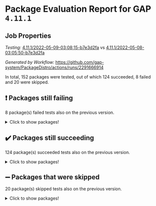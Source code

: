 # Package Evaluation Report for GAP `4.11.1`

## Job Properties

*Testing:* [4.11.1/2022-05-09-03:08:15-b7e3d2fa](https://github.com/gap-system/PackageDistro/blob/data/reports/4.11.1/2022-05-09-03:08:15-b7e3d2fa) vs [4.11.1/2022-05-08-03:05:50-b7e3d2fa](https://github.com/gap-system/PackageDistro/blob/data/reports/4.11.1/2022-05-08-03:05:50-b7e3d2fa)

*Generated by Workflow:* https://github.com/gap-system/PackageDistro/actions/runs/2291666914

In total, 152 packages were tested, out of which 124 succeeded, 8 failed and 20 were skipped.

## :exclamation: Packages still failing

8 package(s) failed tests also on the previous version.
<details><summary>Click to show packages!</summary>

- fining 1.4.1 [(failure)](https://github.com/gap-system/PackageDistro/runs/6345191175?check_suite_focus=true)
- francy 1.2.4 [(failure)](https://github.com/gap-system/PackageDistro/runs/6345191415?check_suite_focus=true)
- hap 1.39 [(failure)](https://github.com/gap-system/PackageDistro/runs/6345192058?check_suite_focus=true)
- normalizinterface 1.3.2 [(failure)](https://github.com/gap-system/PackageDistro/runs/6345193207?check_suite_focus=true)
- packagemanager 1.2 [(failure)](https://github.com/gap-system/PackageDistro/runs/6345193392?check_suite_focus=true)
- recog 1.3.2 [(failure)](https://github.com/gap-system/PackageDistro/runs/6345193716?check_suite_focus=true)
- semigroups 4.0.0 [(failure)](https://github.com/gap-system/PackageDistro/runs/6345193865?check_suite_focus=true)
- transgrp 3.6.1 [(failure)](https://github.com/gap-system/PackageDistro/runs/6345194552?check_suite_focus=true)
</details>

## :heavy_check_mark: Packages still succeeding

124 package(s) succeeded tests also on the previous version.
<details><summary>Click to show packages!</summary>

- ace 5.4 [(success)](https://github.com/gap-system/PackageDistro/runs/6345189718?check_suite_focus=true)
- aclib 1.3.2 [(success)](https://github.com/gap-system/PackageDistro/runs/6345189764?check_suite_focus=true)
- agt 0.2 [(success)](https://github.com/gap-system/PackageDistro/runs/6345189808?check_suite_focus=true)
- alnuth 3.2.1 [(success)](https://github.com/gap-system/PackageDistro/runs/6345189858?check_suite_focus=true)
- anupq 3.2.6 [(success)](https://github.com/gap-system/PackageDistro/runs/6345189893?check_suite_focus=true)
- atlasrep 2.1.2 [(success)](https://github.com/gap-system/PackageDistro/runs/6345189940?check_suite_focus=true)
- autodoc 2022.03.10 [(success)](https://github.com/gap-system/PackageDistro/runs/6345189968?check_suite_focus=true)
- automata 1.15 [(success)](https://github.com/gap-system/PackageDistro/runs/6345190004?check_suite_focus=true)
- automgrp 1.3.2 [(success)](https://github.com/gap-system/PackageDistro/runs/6345190038?check_suite_focus=true)
- autpgrp 1.10.2 [(success)](https://github.com/gap-system/PackageDistro/runs/6345190080?check_suite_focus=true)
- cap 2022.05-02 [(success)](https://github.com/gap-system/PackageDistro/runs/6345190115?check_suite_focus=true)
- caratinterface 2.3.3 [(success)](https://github.com/gap-system/PackageDistro/runs/6345190149?check_suite_focus=true)
- cddinterface 2020.06.24 [(success)](https://github.com/gap-system/PackageDistro/runs/6345190187?check_suite_focus=true)
- circle 1.6.5 [(success)](https://github.com/gap-system/PackageDistro/runs/6345190225?check_suite_focus=true)
- cohomolo 1.6.10 [(success)](https://github.com/gap-system/PackageDistro/runs/6345190261?check_suite_focus=true)
- congruence 1.2.4 [(success)](https://github.com/gap-system/PackageDistro/runs/6345190291?check_suite_focus=true)
- corelg 1.56 [(success)](https://github.com/gap-system/PackageDistro/runs/6345190329?check_suite_focus=true)
- crime 1.6 [(success)](https://github.com/gap-system/PackageDistro/runs/6345190354?check_suite_focus=true)
- crisp 1.4.5 [(success)](https://github.com/gap-system/PackageDistro/runs/6345190389?check_suite_focus=true)
- crypting 0.10 [(success)](https://github.com/gap-system/PackageDistro/runs/6345190446?check_suite_focus=true)
- cryst 4.1.24 [(success)](https://github.com/gap-system/PackageDistro/runs/6345190471?check_suite_focus=true)
- crystcat 1.1.9 [(success)](https://github.com/gap-system/PackageDistro/runs/6345190508?check_suite_focus=true)
- ctbllib 1.3.4 [(success)](https://github.com/gap-system/PackageDistro/runs/6345190538?check_suite_focus=true)
- cubefree 1.19 [(success)](https://github.com/gap-system/PackageDistro/runs/6345190568?check_suite_focus=true)
- curlinterface 2.2.2 [(success)](https://github.com/gap-system/PackageDistro/runs/6345190594?check_suite_focus=true)
- cvec 2.7.5 [(success)](https://github.com/gap-system/PackageDistro/runs/6345190630?check_suite_focus=true)
- datastructures 0.2.7 [(success)](https://github.com/gap-system/PackageDistro/runs/6345190680?check_suite_focus=true)
- deepthought 1.0.5 [(success)](https://github.com/gap-system/PackageDistro/runs/6345190718?check_suite_focus=true)
- design 1.7 [(success)](https://github.com/gap-system/PackageDistro/runs/6345190778?check_suite_focus=true)
- difsets 2.3.1 [(success)](https://github.com/gap-system/PackageDistro/runs/6345190826?check_suite_focus=true)
- digraphs 1.5.2 [(success)](https://github.com/gap-system/PackageDistro/runs/6345190880?check_suite_focus=true)
- edim 1.3.5 [(success)](https://github.com/gap-system/PackageDistro/runs/6345190949?check_suite_focus=true)
- example 4.3.1 [(success)](https://github.com/gap-system/PackageDistro/runs/6345190991?check_suite_focus=true)
- factint 1.6.3 [(success)](https://github.com/gap-system/PackageDistro/runs/6345191037?check_suite_focus=true)
- ferret 1.0.7 [(success)](https://github.com/gap-system/PackageDistro/runs/6345191083?check_suite_focus=true)
- fga 1.4.0 [(success)](https://github.com/gap-system/PackageDistro/runs/6345191127?check_suite_focus=true)
- float 1.0.3 [(success)](https://github.com/gap-system/PackageDistro/runs/6345191210?check_suite_focus=true)
- format 1.4.3 [(success)](https://github.com/gap-system/PackageDistro/runs/6345191247?check_suite_focus=true)
- forms 1.2.7 [(success)](https://github.com/gap-system/PackageDistro/runs/6345191290?check_suite_focus=true)
- fplsa 1.2.5 [(success)](https://github.com/gap-system/PackageDistro/runs/6345191341?check_suite_focus=true)
- fr 2.4.8 [(success)](https://github.com/gap-system/PackageDistro/runs/6345191376?check_suite_focus=true)
- fwtree 1.3 [(success)](https://github.com/gap-system/PackageDistro/runs/6345191447?check_suite_focus=true)
- gbnp 1.0.5 [(success)](https://github.com/gap-system/PackageDistro/runs/6345191484?check_suite_focus=true)
- generalizedmorphismsforcap 2022.05-01 [(success)](https://github.com/gap-system/PackageDistro/runs/6345191577?check_suite_focus=true)
- genss 1.6.6 [(success)](https://github.com/gap-system/PackageDistro/runs/6345191672?check_suite_focus=true)
- gradedringforhomalg 2022.03-01 [(success)](https://github.com/gap-system/PackageDistro/runs/6345191737?check_suite_focus=true)
- grape 4.8.5 [(success)](https://github.com/gap-system/PackageDistro/runs/6345191777?check_suite_focus=true)
- groupoids 1.69 [(success)](https://github.com/gap-system/PackageDistro/runs/6345191870?check_suite_focus=true)
- grpconst 2.6.2 [(success)](https://github.com/gap-system/PackageDistro/runs/6345191922?check_suite_focus=true)
- guarana 0.96.3 [(success)](https://github.com/gap-system/PackageDistro/runs/6345191955?check_suite_focus=true)
- guava 3.16 [(success)](https://github.com/gap-system/PackageDistro/runs/6345191994?check_suite_focus=true)
- hapcryst 0.1.14 [(success)](https://github.com/gap-system/PackageDistro/runs/6345192094?check_suite_focus=true)
- hecke 1.5.3 [(success)](https://github.com/gap-system/PackageDistro/runs/6345192135?check_suite_focus=true)
- help 3.5 [(success)](https://github.com/gap-system/PackageDistro/runs/6345192175?check_suite_focus=true)
- idrel 2.43 [(success)](https://github.com/gap-system/PackageDistro/runs/6345192228?check_suite_focus=true)
- images 1.3.1 [(success)](https://github.com/gap-system/PackageDistro/runs/6345192273?check_suite_focus=true)
- intpic 0.2.4 [(success)](https://github.com/gap-system/PackageDistro/runs/6345192328?check_suite_focus=true)
- io 4.7.2 [(success)](https://github.com/gap-system/PackageDistro/runs/6345192388?check_suite_focus=true)
- irredsol 1.4.3 [(success)](https://github.com/gap-system/PackageDistro/runs/6345192422?check_suite_focus=true)
- json 2.1.0 [(success)](https://github.com/gap-system/PackageDistro/runs/6345192481?check_suite_focus=true)
- jupyterkernel 1.4.1 [(success)](https://github.com/gap-system/PackageDistro/runs/6345192525?check_suite_focus=true)
- jupyterviz 1.5.1 [(success)](https://github.com/gap-system/PackageDistro/runs/6345192561?check_suite_focus=true)
- kan 1.34 [(success)](https://github.com/gap-system/PackageDistro/runs/6345192596?check_suite_focus=true)
- kbmag 1.5.9 [(success)](https://github.com/gap-system/PackageDistro/runs/6345192661?check_suite_focus=true)
- laguna 3.9.5 [(success)](https://github.com/gap-system/PackageDistro/runs/6345192699?check_suite_focus=true)
- liealgdb 2.2.1 [(success)](https://github.com/gap-system/PackageDistro/runs/6345192746?check_suite_focus=true)
- liepring 2.6 [(success)](https://github.com/gap-system/PackageDistro/runs/6345192791?check_suite_focus=true)
- liering 2.4.2 [(success)](https://github.com/gap-system/PackageDistro/runs/6345192815?check_suite_focus=true)
- linearalgebraforcap 2022.05-02 [(success)](https://github.com/gap-system/PackageDistro/runs/6345192842?check_suite_focus=true)
- loops 3.4.1 [(success)](https://github.com/gap-system/PackageDistro/runs/6345192871?check_suite_focus=true)
- lpres 1.0.3 [(success)](https://github.com/gap-system/PackageDistro/runs/6345192892?check_suite_focus=true)
- majoranaalgebras 1.4 [(success)](https://github.com/gap-system/PackageDistro/runs/6345192919?check_suite_focus=true)
- mapclass 1.4.5 [(success)](https://github.com/gap-system/PackageDistro/runs/6345192943?check_suite_focus=true)
- matgrp 0.64 [(success)](https://github.com/gap-system/PackageDistro/runs/6345192972?check_suite_focus=true)
- modisom 2.5.2 [(success)](https://github.com/gap-system/PackageDistro/runs/6345192993?check_suite_focus=true)
- modulepresentationsforcap 2022.05-01 [(success)](https://github.com/gap-system/PackageDistro/runs/6345193023?check_suite_focus=true)
- monoidalcategories 2022.05-02 [(success)](https://github.com/gap-system/PackageDistro/runs/6345193043?check_suite_focus=true)
- nconvex 2020.11-04 [(success)](https://github.com/gap-system/PackageDistro/runs/6345193087?check_suite_focus=true)
- nilmat 1.4.1 [(success)](https://github.com/gap-system/PackageDistro/runs/6345193125?check_suite_focus=true)
- nock 1.5 [(success)](https://github.com/gap-system/PackageDistro/runs/6345193158?check_suite_focus=true)
- nq 2.5.8 [(success)](https://github.com/gap-system/PackageDistro/runs/6345193243?check_suite_focus=true)
- numericalsgps 1.3.0 [(success)](https://github.com/gap-system/PackageDistro/runs/6345193280?check_suite_focus=true)
- openmath 11.5.1 [(success)](https://github.com/gap-system/PackageDistro/runs/6345193312?check_suite_focus=true)
- orb 4.8.4 [(success)](https://github.com/gap-system/PackageDistro/runs/6345193360?check_suite_focus=true)
- patternclass 2.4.2 [(success)](https://github.com/gap-system/PackageDistro/runs/6345193421?check_suite_focus=true)
- permut 2.0.4 [(success)](https://github.com/gap-system/PackageDistro/runs/6345193443?check_suite_focus=true)
- polenta 1.3.10 [(success)](https://github.com/gap-system/PackageDistro/runs/6345193475?check_suite_focus=true)
- polymaking 0.8.6 [(success)](https://github.com/gap-system/PackageDistro/runs/6345193495?check_suite_focus=true)
- primgrp 3.4.2 [(success)](https://github.com/gap-system/PackageDistro/runs/6345193519?check_suite_focus=true)
- profiling 2.5.0 [(success)](https://github.com/gap-system/PackageDistro/runs/6345193549?check_suite_focus=true)
- qpa 1.33 [(success)](https://github.com/gap-system/PackageDistro/runs/6345193582?check_suite_focus=true)
- quagroup 1.8.3 [(success)](https://github.com/gap-system/PackageDistro/runs/6345193608?check_suite_focus=true)
- radiroot 2.9 [(success)](https://github.com/gap-system/PackageDistro/runs/6345193635?check_suite_focus=true)
- rcwa 4.6.4 [(success)](https://github.com/gap-system/PackageDistro/runs/6345193661?check_suite_focus=true)
- rds 1.8 [(success)](https://github.com/gap-system/PackageDistro/runs/6345193684?check_suite_focus=true)
- repndecomp 1.2.1 [(success)](https://github.com/gap-system/PackageDistro/runs/6345193746?check_suite_focus=true)
- repsn 3.1.0 [(success)](https://github.com/gap-system/PackageDistro/runs/6345193770?check_suite_focus=true)
- resclasses 4.7.2 [(success)](https://github.com/gap-system/PackageDistro/runs/6345193792?check_suite_focus=true)
- scscp 2.3.1 [(success)](https://github.com/gap-system/PackageDistro/runs/6345193829?check_suite_focus=true)
- sglppow 2.2 [(success)](https://github.com/gap-system/PackageDistro/runs/6345193911?check_suite_focus=true)
- sgpviz 0.999.5 [(success)](https://github.com/gap-system/PackageDistro/runs/6345193957?check_suite_focus=true)
- simpcomp 2.1.14 [(success)](https://github.com/gap-system/PackageDistro/runs/6345194008?check_suite_focus=true)
- singular 2020.12.18 [(success)](https://github.com/gap-system/PackageDistro/runs/6345194051?check_suite_focus=true)
- sla 1.5.3 [(success)](https://github.com/gap-system/PackageDistro/runs/6345194114?check_suite_focus=true)
- smallgrp 1.5 [(success)](https://github.com/gap-system/PackageDistro/runs/6345194157?check_suite_focus=true)
- smallsemi 0.6.13 [(success)](https://github.com/gap-system/PackageDistro/runs/6345194194?check_suite_focus=true)
- sonata 2.9.4 [(success)](https://github.com/gap-system/PackageDistro/runs/6345194232?check_suite_focus=true)
- sophus 1.25 [(success)](https://github.com/gap-system/PackageDistro/runs/6345194273?check_suite_focus=true)
- spinsym 1.5.2 [(success)](https://github.com/gap-system/PackageDistro/runs/6345194311?check_suite_focus=true)
- symbcompcc 1.3.2 [(success)](https://github.com/gap-system/PackageDistro/runs/6345194345?check_suite_focus=true)
- thelma 1.3 [(success)](https://github.com/gap-system/PackageDistro/runs/6345194391?check_suite_focus=true)
- tomlib 1.2.9 [(success)](https://github.com/gap-system/PackageDistro/runs/6345194456?check_suite_focus=true)
- toric 1.9.5 [(success)](https://github.com/gap-system/PackageDistro/runs/6345194508?check_suite_focus=true)
- ugaly 4.0.2 [(success)](https://github.com/gap-system/PackageDistro/runs/6345194611?check_suite_focus=true)
- unipot 1.5 [(success)](https://github.com/gap-system/PackageDistro/runs/6345194657?check_suite_focus=true)
- unitlib 4.1.0 [(success)](https://github.com/gap-system/PackageDistro/runs/6345194707?check_suite_focus=true)
- utils 0.72 [(success)](https://github.com/gap-system/PackageDistro/runs/6345194770?check_suite_focus=true)
- uuid 0.7 [(success)](https://github.com/gap-system/PackageDistro/runs/6345194795?check_suite_focus=true)
- walrus 0.9991 [(success)](https://github.com/gap-system/PackageDistro/runs/6345194822?check_suite_focus=true)
- wedderga 4.10.2 [(success)](https://github.com/gap-system/PackageDistro/runs/6345194851?check_suite_focus=true)
- xmod 2.88 [(success)](https://github.com/gap-system/PackageDistro/runs/6345194887?check_suite_focus=true)
- xmodalg 1.22 [(success)](https://github.com/gap-system/PackageDistro/runs/6345194934?check_suite_focus=true)
- yangbaxter 0.10.0 [(success)](https://github.com/gap-system/PackageDistro/runs/6345194971?check_suite_focus=true)
- zeromqinterface 0.13 [(success)](https://github.com/gap-system/PackageDistro/runs/6345195017?check_suite_focus=true)
</details>

## :heavy_minus_sign: Packages that were skipped

20 package(s) skipped tests also on the previous version.
<details><summary>Click to show packages!</summary>

- 4ti2interface 2022.03-01 [(skipped)](https://github.com/gap-system/PackageDistro/runs/6345133437?check_suite_focus=true)
- browse 1.8.14 [(skipped)](https://github.com/gap-system/PackageDistro/runs/6345133437?check_suite_focus=true)
- examplesforhomalg 2022.03-01 [(skipped)](https://github.com/gap-system/PackageDistro/runs/6345133437?check_suite_focus=true)
- gapdoc 1.6.5 [(skipped)](https://github.com/gap-system/PackageDistro/runs/6345133437?check_suite_focus=true)
- gauss 2022.03-01 [(skipped)](https://github.com/gap-system/PackageDistro/runs/6345133437?check_suite_focus=true)
- gaussforhomalg 2022.03-01 [(skipped)](https://github.com/gap-system/PackageDistro/runs/6345133437?check_suite_focus=true)
- gradedmodules 2022.03-01 [(skipped)](https://github.com/gap-system/PackageDistro/runs/6345133437?check_suite_focus=true)
- homalg 2022.03-01 [(skipped)](https://github.com/gap-system/PackageDistro/runs/6345133437?check_suite_focus=true)
- homalgtocas 2022.03-01 [(skipped)](https://github.com/gap-system/PackageDistro/runs/6345133437?check_suite_focus=true)
- io_forhomalg 2022.03-01 [(skipped)](https://github.com/gap-system/PackageDistro/runs/6345133437?check_suite_focus=true)
- itc 1.5.1 [(skipped)](https://github.com/gap-system/PackageDistro/runs/6345133437?check_suite_focus=true)
- localizeringforhomalg 2022.03-01 [(skipped)](https://github.com/gap-system/PackageDistro/runs/6345133437?check_suite_focus=true)
- matricesforhomalg 2022.04-01 [(skipped)](https://github.com/gap-system/PackageDistro/runs/6345133437?check_suite_focus=true)
- modules 2022.03-01 [(skipped)](https://github.com/gap-system/PackageDistro/runs/6345133437?check_suite_focus=true)
- polycyclic 2.16 [(skipped)](https://github.com/gap-system/PackageDistro/runs/6345133437?check_suite_focus=true)
- ringsforhomalg 2022.04-01 [(skipped)](https://github.com/gap-system/PackageDistro/runs/6345133437?check_suite_focus=true)
- sco 2022.03-01 [(skipped)](https://github.com/gap-system/PackageDistro/runs/6345133437?check_suite_focus=true)
- toolsforhomalg 2022.04-03 [(skipped)](https://github.com/gap-system/PackageDistro/runs/6345133437?check_suite_focus=true)
- toricvarieties 2022.03.23 [(skipped)](https://github.com/gap-system/PackageDistro/runs/6345133437?check_suite_focus=true)
- xgap 4.31 [(skipped)](https://github.com/gap-system/PackageDistro/runs/6345133437?check_suite_focus=true)
</details>

